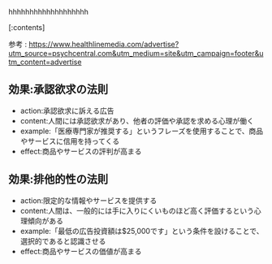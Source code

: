 

hhhhhhhhhhhhhhhhhhh
    
[:contents]

参考 : https://www.healthlinemedia.com/advertise?utm_source=psychcentral.com&utm_medium=site&utm_campaign=footer&utm_content=advertise

## 効果:承認欲求の法則
- action:承認欲求に訴える広告
- content:人間には承認欲求があり、他者の評価や承認を求める心理が働く
- example:「医療専門家が推奨する」というフレーズを使用することで、商品やサービスに信用を持ってくる
- effect:商品やサービスの評判が高まる

## 効果:排他的性の法則
- action:限定的な情報やサービスを提供する
- content:人間は、一般的には手に入りにくいものほど高く評価するという心理傾向がある
- example:「最低の広告投資額は$25,000です」という条件を設けることで、選択的であると認識させる
- effect:商品やサービスの価値が高まる

    